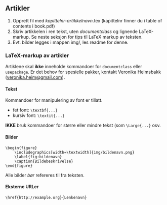 ## Artikler

1. Opprett fil med *kapittelnr-artikkelnavn*.tex (kapittelnr finner du i table of contents i book.pdf)
2. Skriv artikkelen i ren tekst, uten *documentclass* og lignende LaTeX-markup. Se neste seksjon for tips til LaTeX markup av teksten.
3. Evt. bilder legges i mappen img/, les readme for denne.


### LaTeX-markup av artikler
Artiklene skal **ikke** inneholde kommandoer for `documentclass` eller `usepackage`. Er det behov for spesielle pakker, kontakt Veronika Heimsbakk (veronika.heim@gmail.com).
#### Tekst
Kommandoer for manipulering av font er tillatt.
- fet font: `\textbf{...}`
- kursiv font: `\textit{...}`

**IKKE** bruk kommandoer for større eller mindre tekst (som `\Large{...}` osv.

#### Bilder
```
\begin{figure}
	\includegraphics[width=\textwidth]{img/bildenavn.png}
	\label{fig:bildenavn}
	\caption{Bildebeskrivelse}
\end{figure}
```

Alle bilder *bør* refereres til fra teksten.

#### Eksterne URLer
`\href{http://example.org}{Lenkenavn}`
